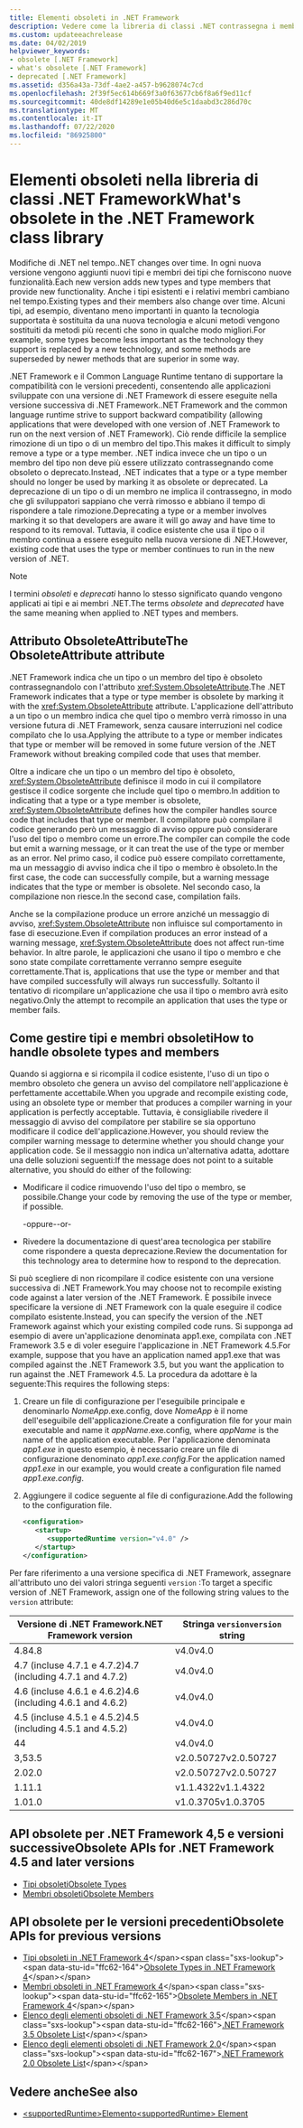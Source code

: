 ```yaml
---
title: Elementi obsoleti in .NET Framework
description: Vedere come la libreria di classi .NET contrassegna i membri come obsoleti. Comprendere l'attributo ObsoleteAttribute, come gestire i tipi e i membri obsoleti e altro ancora.
ms.custom: updateeachrelease
ms.date: 04/02/2019
helpviewer_keywords:
- obsolete [.NET Framework]
- what's obsolete [.NET Framework]
- deprecated [.NET Framework]
ms.assetid: d356a43a-73df-4ae2-a457-b9628074c7cd
ms.openlocfilehash: 2f39f5ec614b669f3a0f63677cb6f8a6f9ed11cf
ms.sourcegitcommit: 40de8df14289e1e05b40d6e5c1daabd3c286d70c
ms.translationtype: MT
ms.contentlocale: it-IT
ms.lasthandoff: 07/22/2020
ms.locfileid: "86925800"
---
```

# <a name="whats-obsolete-in-the-net-framework-class-library"></a><span data-ttu-id="ffc62-104">Elementi obsoleti nella libreria di classi .NET Framework</span><span class="sxs-lookup"><span data-stu-id="ffc62-104">What's obsolete in the .NET Framework class library</span></span>

<span data-ttu-id="ffc62-105">Modifiche di .NET nel tempo.</span><span class="sxs-lookup"><span data-stu-id="ffc62-105">.NET changes over time.</span></span> <span data-ttu-id="ffc62-106">In ogni nuova versione vengono aggiunti nuovi tipi e membri dei tipi che forniscono nuove funzionalità.</span><span class="sxs-lookup"><span data-stu-id="ffc62-106">Each new version adds new types and type members that provide new functionality.</span></span> <span data-ttu-id="ffc62-107">Anche i tipi esistenti e i relativi membri cambiano nel tempo.</span><span class="sxs-lookup"><span data-stu-id="ffc62-107">Existing types and their members also change over time.</span></span> <span data-ttu-id="ffc62-108">Alcuni tipi, ad esempio, diventano meno importanti in quanto la tecnologia supportata è sostituita da una nuova tecnologia e alcuni metodi vengono sostituiti da metodi più recenti che sono in qualche modo migliori.</span><span class="sxs-lookup"><span data-stu-id="ffc62-108">For example, some types become less important as the technology they support is replaced by a new technology, and some methods are superseded by newer methods that are superior in some way.</span></span>

<span data-ttu-id="ffc62-109">.NET Framework e il Common Language Runtime tentano di supportare la compatibilità con le versioni precedenti, consentendo alle applicazioni sviluppate con una versione di .NET Framework di essere eseguite nella versione successiva di .NET Framework.</span><span class="sxs-lookup"><span data-stu-id="ffc62-109">.NET Framework and the common language runtime strive to support backward compatibility (allowing applications that were developed with one version of .NET Framework to run on the next version of .NET Framework).</span></span> <span data-ttu-id="ffc62-110">Ciò rende difficile la semplice rimozione di un tipo o di un membro del tipo.</span><span class="sxs-lookup"><span data-stu-id="ffc62-110">This makes it difficult to simply remove a type or a type member.</span></span> <span data-ttu-id="ffc62-111">.NET indica invece che un tipo o un membro del tipo non deve più essere utilizzato contrassegnando come obsoleto o deprecato.</span><span class="sxs-lookup"><span data-stu-id="ffc62-111">Instead, .NET indicates that a type or a type member should no longer be used by marking it as obsolete or deprecated.</span></span> <span data-ttu-id="ffc62-112">La deprecazione di un tipo o di un membro ne implica il contrassegno, in modo che gli sviluppatori sappiano che verrà rimosso e abbiano il tempo di rispondere a tale rimozione.</span><span class="sxs-lookup"><span data-stu-id="ffc62-112">Deprecating a type or a member involves marking it so that developers are aware it will go away and have time to respond to its removal.</span></span> <span data-ttu-id="ffc62-113">Tuttavia, il codice esistente che usa il tipo o il membro continua a essere eseguito nella nuova versione di .NET.</span><span class="sxs-lookup"><span data-stu-id="ffc62-113">However, existing code that uses the type or member continues to run in the new version of .NET.</span></span>

> [!NOTE]
> <span data-ttu-id="ffc62-114">I termini *obsoleti* e *deprecati* hanno lo stesso significato quando vengono applicati ai tipi e ai membri .NET.</span><span class="sxs-lookup"><span data-stu-id="ffc62-114">The terms *obsolete* and *deprecated* have the same meaning when applied to .NET types and members.</span></span>

## <a name="the-obsoleteattribute-attribute"></a><span data-ttu-id="ffc62-115">Attributo ObsoleteAttribute</span><span class="sxs-lookup"><span data-stu-id="ffc62-115">The ObsoleteAttribute attribute</span></span>

<span data-ttu-id="ffc62-116">.NET Framework indica che un tipo o un membro del tipo è obsoleto contrassegnandolo con l'attributo <xref:System.ObsoleteAttribute>.</span><span class="sxs-lookup"><span data-stu-id="ffc62-116">The .NET Framework indicates that a type or type member is obsolete by marking it with the <xref:System.ObsoleteAttribute> attribute.</span></span> <span data-ttu-id="ffc62-117">L'applicazione dell'attributo a un tipo o un membro indica che quel tipo o membro verrà rimosso in una versione futura di .NET Framework, senza causare interruzioni nel codice compilato che lo usa.</span><span class="sxs-lookup"><span data-stu-id="ffc62-117">Applying the attribute to a type or member indicates that type or member will be removed in some future version of the .NET Framework without breaking compiled code that uses that member.</span></span>

<span data-ttu-id="ffc62-118">Oltre a indicare che un tipo o un membro del tipo è obsoleto, <xref:System.ObsoleteAttribute> definisce il modo in cui il compilatore gestisce il codice sorgente che include quel tipo o membro.</span><span class="sxs-lookup"><span data-stu-id="ffc62-118">In addition to indicating that a type or a type member is obsolete, <xref:System.ObsoleteAttribute> defines how the compiler handles source code that includes that type or member.</span></span> <span data-ttu-id="ffc62-119">Il compilatore può compilare il codice generando però un messaggio di avviso oppure può considerare l'uso del tipo o membro come un errore.</span><span class="sxs-lookup"><span data-stu-id="ffc62-119">The compiler can compile the code but emit a warning message, or it can treat the use of the type or member as an error.</span></span> <span data-ttu-id="ffc62-120">Nel primo caso, il codice può essere compilato correttamente, ma un messaggio di avviso indica che il tipo o membro è obsoleto.</span><span class="sxs-lookup"><span data-stu-id="ffc62-120">In the first case, the code can successfully compile, but a warning message indicates that the type or member is obsolete.</span></span> <span data-ttu-id="ffc62-121">Nel secondo caso, la compilazione non riesce.</span><span class="sxs-lookup"><span data-stu-id="ffc62-121">In the second case, compilation fails.</span></span>

<span data-ttu-id="ffc62-122">Anche se la compilazione produce un errore anziché un messaggio di avviso, <xref:System.ObsoleteAttribute> non influisce sul comportamento in fase di esecuzione.</span><span class="sxs-lookup"><span data-stu-id="ffc62-122">Even if compilation produces an error instead of a warning message, <xref:System.ObsoleteAttribute> does not affect run-time behavior.</span></span> <span data-ttu-id="ffc62-123">In altre parole, le applicazioni che usano il tipo o membro e che sono state compilate correttamente verranno sempre eseguite correttamente.</span><span class="sxs-lookup"><span data-stu-id="ffc62-123">That is, applications that use the type or member and that have compiled successfully will always run successfully.</span></span> <span data-ttu-id="ffc62-124">Soltanto il tentativo di ricompilare un'applicazione che usa il tipo o membro avrà esito negativo.</span><span class="sxs-lookup"><span data-stu-id="ffc62-124">Only the attempt to recompile an application that uses the type or member fails.</span></span>

## <a name="how-to-handle-obsolete-types-and-members"></a><span data-ttu-id="ffc62-125">Come gestire tipi e membri obsoleti</span><span class="sxs-lookup"><span data-stu-id="ffc62-125">How to handle obsolete types and members</span></span>

<span data-ttu-id="ffc62-126">Quando si aggiorna e si ricompila il codice esistente, l'uso di un tipo o membro obsoleto che genera un avviso del compilatore nell'applicazione è perfettamente accettabile.</span><span class="sxs-lookup"><span data-stu-id="ffc62-126">When you upgrade and recompile existing code, using an obsolete type or member that produces a compiler warning in your application is perfectly acceptable.</span></span> <span data-ttu-id="ffc62-127">Tuttavia, è consigliabile rivedere il messaggio di avviso del compilatore per stabilire se sia opportuno modificare il codice dell'applicazione.</span><span class="sxs-lookup"><span data-stu-id="ffc62-127">However, you should review the compiler warning message to determine whether you should change your application code.</span></span> <span data-ttu-id="ffc62-128">Se il messaggio non indica un'alternativa adatta, adottare una delle soluzioni seguenti:</span><span class="sxs-lookup"><span data-stu-id="ffc62-128">If the message does not point to a suitable alternative, you should do either of the following:</span></span>

- <span data-ttu-id="ffc62-129">Modificare il codice rimuovendo l'uso del tipo o membro, se possibile.</span><span class="sxs-lookup"><span data-stu-id="ffc62-129">Change your code by removing the use of the type or member, if possible.</span></span>

     <span data-ttu-id="ffc62-130">-oppure-</span><span class="sxs-lookup"><span data-stu-id="ffc62-130">-or-</span></span>

- <span data-ttu-id="ffc62-131">Rivedere la documentazione di quest'area tecnologica per stabilire come rispondere a questa deprecazione.</span><span class="sxs-lookup"><span data-stu-id="ffc62-131">Review the documentation for this technology area to determine how to respond to the deprecation.</span></span>

<span data-ttu-id="ffc62-132">Si può scegliere di non ricompilare il codice esistente con una versione successiva di .NET Framework.</span><span class="sxs-lookup"><span data-stu-id="ffc62-132">You may choose not to recompile existing code against a later version of the .NET Framework.</span></span> <span data-ttu-id="ffc62-133">È possibile invece specificare la versione di .NET Framework con la quale eseguire il codice compilato esistente.</span><span class="sxs-lookup"><span data-stu-id="ffc62-133">Instead, you can specify the version of the .NET Framework against which your existing compiled code runs.</span></span> <span data-ttu-id="ffc62-134">Si supponga ad esempio di avere un'applicazione denominata app1.exe, compilata con .NET Framework 3.5 e di voler eseguire l'applicazione in .NET Framework 4.5.</span><span class="sxs-lookup"><span data-stu-id="ffc62-134">For example, suppose that you have an application named app1.exe that was compiled against the .NET Framework 3.5, but you want the application to run against the .NET Framework 4.5.</span></span> <span data-ttu-id="ffc62-135">La procedura da adottare è la seguente:</span><span class="sxs-lookup"><span data-stu-id="ffc62-135">This requires the following steps:</span></span>

1. <span data-ttu-id="ffc62-136">Creare un file di configurazione per l'eseguibile principale e denominarlo *NomeApp*.exe.config, dove *NomeApp* è il nome dell'eseguibile dell'applicazione.</span><span class="sxs-lookup"><span data-stu-id="ffc62-136">Create a configuration file for your main executable and name it *appName*.exe.config, where *appName* is the name of the application executable.</span></span> <span data-ttu-id="ffc62-137">Per l'applicazione denominata *app1.exe* in questo esempio, è necessario creare un file di configurazione denominato *app1.exe.config*.</span><span class="sxs-lookup"><span data-stu-id="ffc62-137">For the application named *app1.exe* in our example, you would create a configuration file named *app1.exe.config*.</span></span>

2. <span data-ttu-id="ffc62-138">Aggiungere il codice seguente al file di configurazione.</span><span class="sxs-lookup"><span data-stu-id="ffc62-138">Add the following to the configuration file.</span></span>

    ```xml
    <configuration>
       <startup>
          <supportedRuntime version="v4.0" />
       </startup>
    </configuration>
    ```

<span data-ttu-id="ffc62-139">Per fare riferimento a una versione specifica di .NET Framework, assegnare all'attributo uno dei valori stringa seguenti `version` :</span><span class="sxs-lookup"><span data-stu-id="ffc62-139">To target a specific version of .NET Framework, assign one of the following string values to the `version` attribute:</span></span>

|<span data-ttu-id="ffc62-140">Versione di .NET Framework</span><span class="sxs-lookup"><span data-stu-id="ffc62-140">.NET Framework version</span></span>|<span data-ttu-id="ffc62-141">Stringa `version`</span><span class="sxs-lookup"><span data-stu-id="ffc62-141">`version` string</span></span>|
|-|-|
|<span data-ttu-id="ffc62-142">4.8</span><span class="sxs-lookup"><span data-stu-id="ffc62-142">4.8</span></span>|<span data-ttu-id="ffc62-143">v4.0</span><span class="sxs-lookup"><span data-stu-id="ffc62-143">v4.0</span></span>|
|<span data-ttu-id="ffc62-144">4.7 (incluse 4.7.1 e 4.7.2)</span><span class="sxs-lookup"><span data-stu-id="ffc62-144">4.7 (including 4.7.1 and 4.7.2)</span></span>|<span data-ttu-id="ffc62-145">v4.0</span><span class="sxs-lookup"><span data-stu-id="ffc62-145">v4.0</span></span>|
|<span data-ttu-id="ffc62-146">4.6 (incluse 4.6.1 e 4.6.2)</span><span class="sxs-lookup"><span data-stu-id="ffc62-146">4.6 (including 4.6.1 and 4.6.2)</span></span>|<span data-ttu-id="ffc62-147">v4.0</span><span class="sxs-lookup"><span data-stu-id="ffc62-147">v4.0</span></span>|
|<span data-ttu-id="ffc62-148">4.5 (incluse 4.5.1 e 4.5.2)</span><span class="sxs-lookup"><span data-stu-id="ffc62-148">4.5 (including 4.5.1 and 4.5.2)</span></span>|<span data-ttu-id="ffc62-149">v4.0</span><span class="sxs-lookup"><span data-stu-id="ffc62-149">v4.0</span></span>|
|<span data-ttu-id="ffc62-150">4</span><span class="sxs-lookup"><span data-stu-id="ffc62-150">4</span></span>|<span data-ttu-id="ffc62-151">v4.0</span><span class="sxs-lookup"><span data-stu-id="ffc62-151">v4.0</span></span>|
|<span data-ttu-id="ffc62-152">3,5</span><span class="sxs-lookup"><span data-stu-id="ffc62-152">3.5</span></span>|<span data-ttu-id="ffc62-153">v2.0.50727</span><span class="sxs-lookup"><span data-stu-id="ffc62-153">v2.0.50727</span></span>|
|<span data-ttu-id="ffc62-154">2.0</span><span class="sxs-lookup"><span data-stu-id="ffc62-154">2.0</span></span>|<span data-ttu-id="ffc62-155">v2.0.50727</span><span class="sxs-lookup"><span data-stu-id="ffc62-155">v2.0.50727</span></span>|
|<span data-ttu-id="ffc62-156">1.1</span><span class="sxs-lookup"><span data-stu-id="ffc62-156">1.1</span></span>|<span data-ttu-id="ffc62-157">v1.1.4322</span><span class="sxs-lookup"><span data-stu-id="ffc62-157">v1.1.4322</span></span>|
|<span data-ttu-id="ffc62-158">1.0</span><span class="sxs-lookup"><span data-stu-id="ffc62-158">1.0</span></span>|<span data-ttu-id="ffc62-159">v1.0.3705</span><span class="sxs-lookup"><span data-stu-id="ffc62-159">v1.0.3705</span></span>|

## <a name="obsolete-apis-for-net-framework-45-and-later-versions"></a><span data-ttu-id="ffc62-160">API obsolete per .NET Framework 4,5 e versioni successive</span><span class="sxs-lookup"><span data-stu-id="ffc62-160">Obsolete APIs for .NET Framework 4.5 and later versions</span></span>

- [<span data-ttu-id="ffc62-161">Tipi obsoleti</span><span class="sxs-lookup"><span data-stu-id="ffc62-161">Obsolete Types</span></span>](obsolete-types.md)
- [<span data-ttu-id="ffc62-162">Membri obsoleti</span><span class="sxs-lookup"><span data-stu-id="ffc62-162">Obsolete Members</span></span>](obsolete-members.md)

## <a name="obsolete-apis-for-previous-versions"></a><span data-ttu-id="ffc62-163">API obsolete per le versioni precedenti</span><span class="sxs-lookup"><span data-stu-id="ffc62-163">Obsolete APIs for previous versions</span></span>

- <span data-ttu-id="ffc62-164">[Tipi obsoleti in .NET Framework 4](https://docs.microsoft.com/previous-versions/dotnet/netframework-4.0/ee461503(v=vs.100))</span><span class="sxs-lookup"><span data-stu-id="ffc62-164">[Obsolete Types in .NET Framework 4](https://docs.microsoft.com/previous-versions/dotnet/netframework-4.0/ee461503(v=vs.100))</span></span>
- <span data-ttu-id="ffc62-165">[Membri obsoleti in .NET Framework 4](https://docs.microsoft.com/previous-versions/dotnet/netframework-4.0/ee471421(v=vs.100))</span><span class="sxs-lookup"><span data-stu-id="ffc62-165">[Obsolete Members in .NET Framework 4](https://docs.microsoft.com/previous-versions/dotnet/netframework-4.0/ee471421(v=vs.100))</span></span>
- <span data-ttu-id="ffc62-166">[Elenco degli elementi obsoleti di .NET Framework 3.5](https://docs.microsoft.com/previous-versions/cc835481(v=msdn.10))</span><span class="sxs-lookup"><span data-stu-id="ffc62-166">[.NET Framework 3.5 Obsolete List](https://docs.microsoft.com/previous-versions/cc835481(v=msdn.10))</span></span>
- <span data-ttu-id="ffc62-167">[Elenco degli elementi obsoleti di .NET Framework 2.0](https://docs.microsoft.com/previous-versions/aa497286(v=msdn.10))</span><span class="sxs-lookup"><span data-stu-id="ffc62-167">[.NET Framework 2.0 Obsolete List](https://docs.microsoft.com/previous-versions/aa497286(v=msdn.10))</span></span>

## <a name="see-also"></a><span data-ttu-id="ffc62-168">Vedere anche</span><span class="sxs-lookup"><span data-stu-id="ffc62-168">See also</span></span>

- [<span data-ttu-id="ffc62-169">\<supportedRuntime>Elemento</span><span class="sxs-lookup"><span data-stu-id="ffc62-169">\<supportedRuntime> Element</span></span>](../configure-apps/file-schema/startup/supportedruntime-element.md)

